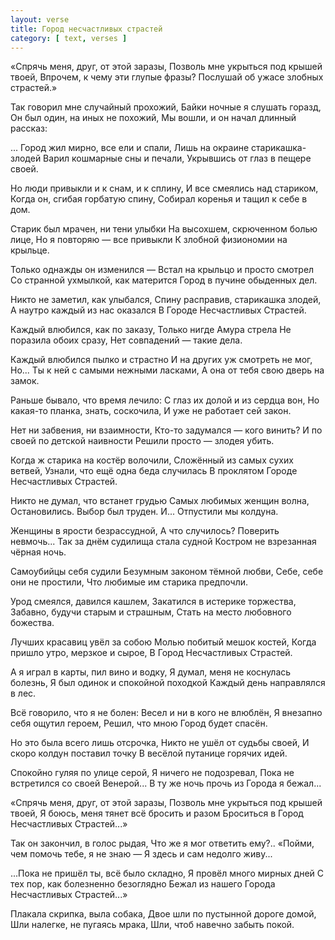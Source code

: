 ```yaml
---
layout: verse
title: Город несчастливых страстей
category: [ text, verses ]
---
```

<div class="i2i">
«Спрячь меня, друг, от этой заразы,
Позволь мне укрыться под крышей твоей,
Впрочем, к чему эти глупые фразы?
Послушай об ужасе злобных страстей.»

Так говорил мне случайный прохожий,
Байки ночные я слушать горазд,
Он был один, на иных не похожий,
Мы вошли, и он начал длинный рассказ:
</div>

... Город жил мирно, все ели и спали,
Лишь на окраине старикашка-злодей
Варил кошмарные сны и печали,
Укрывшись от глаз в пещере своей.

<!--more-->

Но люди привыкли и к снам, и к сплину,
И все смеялись над стариком,
Когда он, сгибая горбатую спину,
Собирал коренья и тащил к себе в дом.

Старик был мрачен, ни тени улыбки
На высохшем, скрюченном болью лице,
Но я повторяю — все привыкли
К злобной физиономии на крыльце.

Только однажды он изменился —
Встал на крыльцо и просто смотрел
Со странной ухмылкой, как матерится
Город в пучине обыденных дел.

Никто не заметил, как улыбался,
Спину расправив, старикашка злодей,
А наутро каждый из нас оказался
В Городе Несчастливых Страстей.

Каждый влюбился, как по заказу,
Только нигде Амура стрела
Не поразила обоих сразу,
Нет совпадений — такие дела.

Каждый влюбился пылко и страстно
И на других уж смотреть не мог,
Но... Ты к ней с самыми нежными ласками,
А она от тебя свою дверь на замок.

Раньше бывало, что время лечило:
С глаз их долой и из сердца вон,
Но какая-то планка, знать, соскочила,
И уже не работает сей закон.

Нет ни забвения, ни взаимности,
Кто-то задумался — кого винить?
И по своей по детской наивности
Решили просто — злодея убить.

Когда ж старика на костёр волочили,
Сложённый из самых сухих ветвей,
Узнали, что ещё одна беда случилась
В проклятом Городе Несчастливых Страстей.

Никто не думал, что встанет грудью
Самых любимых женщин волна,
Остановились. Выбор был труден.
И... Отпустили мы колдуна.

Женщины в ярости безрассудной,
А что случилось? Поверить невмочь...
Так за днём судилища стала судной
Костром не взрезанная чёрная ночь.

Самоубийцы себя судили
Безумным законом тёмной любви,
Себе, себе они не простили,
Что любимые им старика предпочли.

Урод смеялся, давился кашлем,
Закатился в истерике торжества,
Забавно, будучи старым и страшным,
Стать на место любовного божества.

Лучших красавиц увёл за собою
Молью побитый мешок костей,
Когда пришло утро, мерзкое и сырое,
В Город Несчастливых Страстей.

А я играл в карты, пил вино и водку,
Я думал, меня не коснулась болезнь,
Я был одинок и спокойной походкой
Каждый день направлялся в лес.

Всё говорило, что я не болен:
Весел и ни в кого не влюблён,
Я внезапно себя ощутил героем,
Решил, что мною Город будет спасён.

Но это была всего лишь отсрочка,
Никто не ушёл от судьбы своей,
И скоро колдун поставил точку
В весёлой путанице горячих идей.

Спокойно гуляя по улице серой,
Я ничего не подозревал,
Пока не встретился со своей Венерой...
В ту же ночь прочь из Города я бежал...

<div class="i2i">
«Спрячь меня, друг, от этой заразы,
Позволь мне укрыться под крышей твоей,
Я боюсь, меня тянет всё бросить и разом
Броситься в Город Несчастливых Страстей...»

Так он закончил, в голос рыдая,
Что же я мог ответить ему?..
«Пойми, чем помочь тебе, я не знаю —
Я здесь и сам недолго живу...

...Пока не пришёл ты, всё было складно,
Я провёл много мирных дней
С тех пор, как болезненно безоглядно
Бежал из нашего Города Несчастливых Страстей...»
</div>

Плакала скрипка, выла собака,
Двое шли по пустынной дороге домой,
Шли налегке, не пугаясь мрака,
Шли, чтоб навечно забыть покой.
